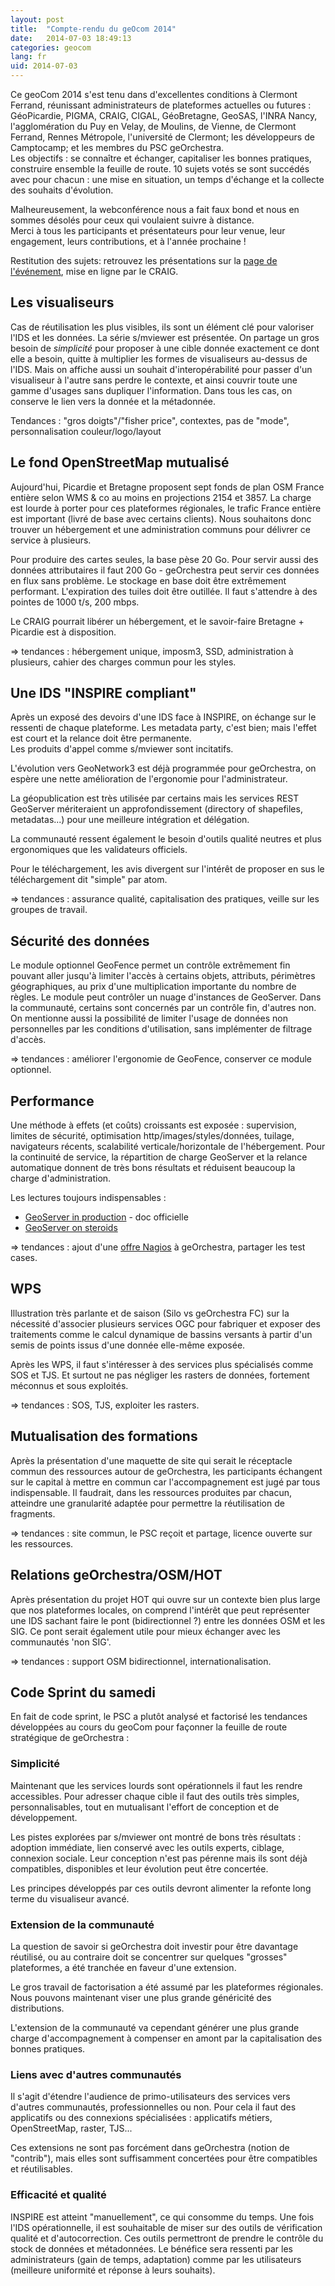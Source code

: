 ```yaml
---
layout: post
title:  "Compte-rendu du geOcom 2014"
date:   2014-07-03 18:49:13
categories: geocom
lang: fr
uid: 2014-07-03
---
```


Ce geoCom 2014 s'est tenu dans d'excellentes conditions à Clermont Ferrand, réunissant administrateurs de plateformes actuelles ou futures : GéoPicardie, PIGMA, CRAIG, CIGAL, GéoBretagne, GeoSAS, l'INRA Nancy, l'agglomération du Puy en Velay, de Moulins, de Vienne, de Clermont Ferrand, Rennes Métropole, l'université de Clermont; les développeurs de Camptocamp; et les membres du PSC geOrchestra.  
Les objectifs : se connaître et échanger, capitaliser les bonnes pratiques, construire ensemble la feuille de route. 10 sujets votés se sont succédés avec pour chacun : une mise en situation, un temps d'échange et la collecte des souhaits d'évolution.

Malheureusement, la webconférence nous a fait faux bond et nous en sommes désolés pour ceux qui voulaient suivre à distance.  
Merci à tous les participants et présentateurs pour leur venue, leur engagement, leurs contributions, et à l'année prochaine !

<!--more-->

Restitution des sujets: retrouvez les présentations sur la [page de l'événement](#), mise en ligne par le CRAIG. 

## Les visualiseurs

Cas de réutilisation les plus visibles, ils sont un élément clé pour valoriser l'IDS et les données. La série s/mviewer est présentée. On partage un gros besoin de *simplicité* pour proposer à une cible donnée exactement ce dont elle a besoin, quitte à multiplier les formes de visualiseurs au-dessus de l'IDS. Mais on affiche aussi un souhait d'interopérabilité pour passer d'un visualiseur à l'autre sans perdre le contexte, et ainsi couvrir toute une gamme d'usages sans dupliquer l'information. Dans tous les cas, on conserve le lien vers la donnée et la métadonnée.

Tendances : "gros doigts"/"fisher price", contextes, pas de "mode", personnalisation couleur/logo/layout


## Le fond OpenStreetMap mutualisé

Aujourd'hui, Picardie et Bretagne proposent sept fonds de plan OSM France entière selon WMS & co au moins en projections 2154 et 3857. La charge est lourde à porter pour ces plateformes régionales, le trafic France entière est important (livré de base avec certains clients). Nous souhaitons donc trouver un hébergement et une administration communs pour délivrer ce service à plusieurs.

Pour produire des cartes seules, la base pèse 20 Go. Pour servir aussi des données attributaires il faut 200 Go - geOrchestra peut servir ces données en flux sans problème. Le stockage en base doit être extrêmement performant. L'expiration des tuiles doit être outillée. Il faut s'attendre à des pointes de 1000 t/s, 200 mbps.

Le CRAIG pourrait libérer un hébergement, et le savoir-faire Bretagne + Picardie est à disposition.

=> tendances : hébergement unique, imposm3, SSD, administration à plusieurs, cahier des charges commun pour les styles.


## Une IDS "INSPIRE compliant"

Après un exposé des devoirs d'une IDS face à INSPIRE, on échange sur le ressenti de chaque plateforme. Les metadata party, c'est bien; mais l'effet est court et la relance doit être permanente.  
Les produits d'appel comme s/mviewer sont incitatifs.

L'évolution vers GeoNetwork3 est déjà programmée pour geOrchestra, on espère une nette amélioration de l'ergonomie pour l'administrateur.

La géopublication est très utilisée par certains mais les services REST GeoServer mériteraient un approfondissement (directory of shapefiles, metadatas...) pour une meilleure intégration et délégation.

La communauté ressent également le besoin d'outils qualité neutres et plus ergonomiques que les validateurs officiels.

Pour le téléchargement, les avis divergent sur l'intérêt de proposer en sus le téléchargement dit "simple" par atom.

=> tendances : assurance qualité, capitalisation des pratiques, veille sur les groupes de travail.


## Sécurité des données

Le module optionnel GeoFence permet un contrôle extrêmement fin pouvant aller jusqu'à limiter l'accès à certains objets, attributs, périmètres géographiques, au prix d'une multiplication importante du nombre de règles. Le module peut contrôler un nuage d'instances de GeoServer. Dans la communauté, certains sont concernés par un contrôle fin, d'autres non. On mentionne aussi la possibilité de limiter l'usage de données non personnelles par les conditions d'utilisation, sans implémenter de filtrage d'accès.

=> tendances : améliorer l'ergonomie de GeoFence, conserver ce module optionnel.


## Performance

Une méthode à effets (et coûts) croissants est exposée : supervision, limites de sécurité, optimisation http/images/styles/données, tuilage, navigateurs récents, scalabilité verticale/horizontale de l'hébergement. Pour la continuité de service, la répartition de charge GeoServer et la relance automatique donnent de très bons résultats et réduisent beaucoup la charge d'administration.

Les lectures toujours indispensables :

* [GeoServer in production](https://docs.geoserver.org/stable/en/user/production/index.html) - doc officielle
* [GeoServer on steroids](https://blog.geoserver.org/2013/10/02/geoserver-foss4g-2013/)

=> tendances : ajout d'une [offre Nagios](https://github.com/georchestra/nagios) à geOrchestra, partager les test cases.


## WPS


Illustration très parlante et de saison (Silo vs geOrchestra FC) sur la nécessité d'associer plusieurs services OGC pour fabriquer et exposer des traitements comme le calcul dynamique de bassins versants à partir d'un semis de points issus d'une donnée elle-même exposée.

Après les WPS, il faut s'intéresser à des services plus spécialisés comme SOS et TJS. Et surtout ne pas négliger les rasters de données, fortement méconnus et sous exploités.

=> tendances : SOS, TJS, exploiter les rasters.



## Mutualisation des formations

Après la présentation d'une maquette de site qui serait le réceptacle commun des ressources autour de geOrchestra, les participants échangent sur le capital à mettre en commun car l'accompagnement est jugé par tous indispensable. Il faudrait, dans les ressources produites par chacun, atteindre une granularité adaptée pour permettre la réutilisation de fragments.

=> tendances : site commun, le PSC reçoit et partage, licence ouverte sur les ressources.


## Relations geOrchestra/OSM/HOT

Après présentation du projet HOT qui ouvre sur un contexte bien plus large que nos plateformes locales, on comprend l'intérêt que peut représenter une IDS sachant faire le pont (bidirectionnel ?) entre les données OSM et les SIG. Ce pont serait également utile pour mieux échanger avec les communautés 'non SIG'.

=> tendances : support OSM bidirectionnel, internationalisation.


## Code Sprint du samedi

En fait de code sprint, le PSC a plutôt analysé et factorisé les tendances développées au cours du geoCom pour façonner la feuille de route stratégique de geOrchestra :

### Simplicité

Maintenant que les services lourds sont opérationnels il faut les rendre accessibles. Pour adresser chaque cible il faut des outils très simples, personnalisables, tout en mutualisant l'effort de conception et de développement.

Les pistes explorées par s/mviewer ont montré de bons très résultats : adoption immédiate, lien conservé avec les outils experts, ciblage, connexion sociale. Leur conception n'est pas pérenne mais ils sont déjà compatibles, disponibles et leur évolution peut être concertée.

Les principes développés par ces outils devront alimenter la refonte long terme du visualiseur avancé.


### Extension de la communauté

La question de savoir si geOrchestra doit investir pour être davantage réutilisé, ou au contraire doit se concentrer sur quelques "grosses" plateformes, a été tranchée en faveur d'une extension.

Le gros travail de factorisation a été assumé par les plateformes régionales. Nous pouvons maintenant viser une plus grande généricité des distributions.

L'extension de la communauté va cependant générer une plus grande charge d'accompagnement à compenser en amont par la capitalisation des bonnes pratiques.


### Liens avec d'autres communautés

Il s'agit d'étendre l'audience de primo-utilisateurs des services vers d'autres communautés, professionnelles ou non. Pour cela il faut des applicatifs ou des connexions spécialisées : applicatifs métiers, OpenStreetMap, raster, TJS...

Ces extensions ne sont pas forcément dans geOrchestra (notion de "contrib"), mais elles sont suffisamment concertées pour être compatibles et réutilisables.


### Efficacité et qualité

INSPIRE est atteint "manuellement", ce qui consomme du temps. Une fois l'IDS opérationnelle, il est souhaitable de miser sur des outils de vérification qualité et d'autocorrection. Ces outils permettront de prendre le contrôle du stock de données et métadonnées. Le bénéfice sera ressenti par les administrateurs (gain de temps, adaptation) comme par les utilisateurs (meilleure uniformité et réponse à leurs souhaits).
